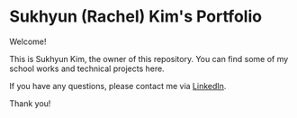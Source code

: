# Sukhyun (Rachel) Kim's Portfolio

Welcome!

This is Sukhyun Kim, the owner of this repository. You can find some of my school works and technical projects here.

If you have any questions, please contact me via [LinkedIn](https://www.linkedin.com/in/rachel-sukhyun-kim/).


Thank you!

